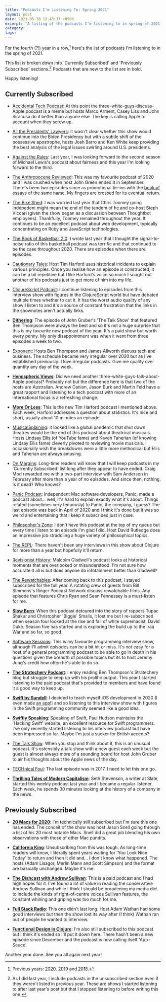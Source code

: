 ```yaml
---
title: "Podcasts I'm Listening To: Spring 2021"
layout: post
date: 2021-05-30 12:43:37 +0900
excerpt: "A listing of the podcasts I’m listening to in spring of 2021."
category: 
tags: 
---
```


For the fourth (?!) year in a row,[^previous] here's the list of podcasts I'm listening to in the spring of 2021.

This list is broken down into 'Currently Subscribed' and 'Previously Subscribed' sections.[^sections] Podcasts that are new to the list are in bold.

Happy listening!

## Currently Subscribed

- [Accidental Tech Podcast](https://atp.fm/): At this point the three-white-guys-discuss-Apple podcast is a meme but hosts Marco Arment, Casey Liss and John Siracusa do it better than anyone else. The key is calling Apple to account when they screw up.

- [All the Presidents' Lawyers](https://www.kcrw.com/news/shows/lrc-presents-all-the-presidents-lawyers): It wasn't clear whether this show would continue into the Biden Presidency but with a subtle shift of the possessive apostrophe, hosts Josh Barro and Ken White keep providing the best analysis of the legal issues swirling around U.S. presidents.

- [Against the Rules](https://atrpodcast.com/): Last year, I was looking forward to the second season of Michael Lewis's podcast about fairness and this year I'm looking forward to the third.

- [The Anthropocene Reviewed](https://www.wnycstudios.org/podcasts/anthropocene-reviewed): This was my favourite podcast of 2020 and I was crushed when host John Green ended it in September. There's been two episodes since as promotional tie-ins with the [book of essays][anthro-book] of the same name. My fingers are crossed for its eventual return.

[anthro-book]: https://www.amazon.com/Anthropocene-Reviewed-John-Green-ebook/dp/B08GJVLGGX/ref=sr_1_1?crid=D811DENU1V5R&dchild=1&keywords=anthropocene+reviewed&qid=1622351490&sprefix=anthrope%2Caps%2C349&sr=8-1 "Buy the 'Anthropocene Reviewed' on Amazon"

- [The Bike Shed](https://bikeshed.fm/): I was worried last year that Chris Toomey going indepedent might mean the end of the tandem of he and co-host Steph Viccari (given the show began as a discussion between Thoughtbot employees). Thankfully, Toomey remained throughout the year. It continues to be an excellent podcast about web development, typically concentrating on Ruby and JavaScript technologies.

- [The Book of Basketball 2.0](https://www.theringer.com/book-of-basketball): I wrote last year that I thought the signal-to-noise ratio of this basketball podcast was terrific and that continued to be the case throughout 2020. There are episodes when there are episodes.

- [Cautionary Tales](http://timharford.com/articles/cautionarytales/): Host Tim Harford uses historical incidents to explain various principles. Once you realise how an episode is constructed, it can be a bit repetitive but I like Harford's voice so much I sought out another of his podcasts just to get more of him into my life.

- [ClojureScript Podcast](https://clojurescriptpodcast.com/): I continue listening to episodes from this interview show with figures in the ClojureScript world but have debated multiple times whether to cut it. It has the worst audio quality of any show I listen to and it's a source of constant frustration that the links in the shownotes aren't actually links.

- [**Dithering**](https://dithering.fm): The episode of John Gruber's 'The Talk Show' that featured Ben Thompson were always the best and so it's not a huge surprise that this is my favourite new podcast of the year. It's a paid show but worth every penny. My only disappointment was when it went from three episodes a week to two.

- [Exponent](https://exponent.fm/): Hosts Ben Thompson and James Allworth discuss tech and business. The schedule became very irregular over 2020 but as I've established previously: I love irregular podcasts. Give me quality over quantity any day of the week.

- [**Hemispheric Views**](https://hemisphericviews.com/): Did we need another three-white-guys-talk-about-Apple podcast? Probably not but the difference here is that two of the hosts are Australian. Andrew Canion, Jason Burk and Martin Feld have a great rapport and listening to a tech podcast with more of an international focus is a refreshing change.

- [**More Or Less**](https://www.bbc.co.uk/programmes/p02nrss1): This is the new Tim Harford podcast I mentioned above. Each week, Harford addresses a question about statistics. It's nice and short, usually about 10 minutes an episode.

- [MusicalSplaining](http://musicalsplaining.libsyn.com): It looked like a global pandemic that shut down theatres would be the end of this podcast about theatrical musicals. Hosts Lindsay Ellis (of YouTube fame) and Kaveh Taherian (of knowing Lindsay Ellis fame) cleverly pivoted to reviewing movie musicals. I occasionally wish the breakdowns were a little more methodical but Ellis and Taherian are always amusing.

- [On Margins](https://craigmod.com/onmargins/): Long-time readers will know that I will keep podcasts in my 'Currently Subscribed' list long after they appear to have ended. Craig Mod rewarded me with a two-part interview with Sam Anderson in February after more than a year of no episodes. And since then, nothing. Is it dead? Who knows?

- [Panic Podcast](https://podcast.panic.com/): Independent Mac software developers, Panic, made a podcast about... well, it's hard to explain exactly what it's about. Things related (sometimes very tenuously) to Panic, the company, I guess? The last episode was back in April of 2020 and I think it's done but it was so weird and entertaining that I keep it subscribed just in case.

- [Philosopher's Zone](https://www.abc.net.au/radionational/programs/philosopherszone/): I don't have this podcast at the top of my queue but every time I listen to an episode I'm glad I did. Host David Rutledge does an impressive job straddling a huge variety of philosophical topics.

- [The REPL](https://www.therepl.net/): There haven't been any interviews in this show about Clojure for more than a year but hopefully it'll return.

- [Revisionist History](https://revisionisthistory.com/): Malcolm Gladwell's podcast looks at historical moments that are overlooked or misunderstood. I'm not sure how accurate it all is but does anyone do infotainment better than Gladwell?

- [The Rewatchables](https://www.theringer.com/the-rewatchables): After coming back to this podcast, I stayed subscribed for the full year. A rotating crew of guests from Bill Simmons's Ringer Podcast Network discuss rewatchable films. Any episode that features Chris Ryan and Sean Fennessey is a must-listen for me.

- [**Slow Burn**](https://slate.com/slow-burn): When this podcast detoured into the story of rappers Tupac Shakur and Christopher 'Biggie' Smalls, it lost me but I re-subscribed when season four looked at the rise and fall of white supremacist, David Duke. Season five has started and is exploring the build up to the Iraq War and so far, so good.

- [Software Sessions](https://www.softwaresessions.com): This is my favourite programming interview show, although I'll admit episodes can be a bit hit or miss. It's not easy for a host of a general programming podcast to be able to go in depth in his questions given the breadth of possible topics but its to host Jeremy Jung's credit how often he's able to do so.

- [**The Stratechery Podcast**](https://stratechery.com): I enjoy reading Ben Thompson's Stratechery blog but struggle to keep up with his prolific output. This year I started listening to the paid podcast that's provided to members and have found it a good way to keep up.

- [**Swift by Sundell**](https://www.swiftbysundell.com): I decided to teach myself iOS development in 2020 (I even made [an app](https://apps.inqk.net/flext/)!) and so listening to this interview show with figures in the Swift programming community seemed like a good idea.

- [**Swiftly Speaking**](https://www.hackingwithswift.com/interviews): Speaking of Swift, Paul Hudson maintains the 'Hacking Swift' website, an excellent resource for Swift programmers. I've only recently started listening to his interview podcast but have been impressed so far. Maybe I'm just a sucker for British accents?

- [The Talk Show](https://daringfireball.net/thetalkshow/): When you stop and think about it, this is an unusual podcast. It's ostensibly a talk show with a new guest each week but the guest is almost always more of a sounding board for host John Gruber to air his thoughts about the Apple news of the day.

- [TECHnical Foul](https://technicalfoul.fm/): The last episode was in 2017. I need to let this one go.

- [**Thrilling Tales of Modern Capitalism**](https://slate.com/podcasts/thrilling-tales-of-modern-capitalism): Seth Stevenson, a writer at Slate, started this weekly podcast last year and I became a regular listener. Each week, he spends 30 minutes looking at the history of a company in the news.

## Previously Subscribed

- [**20 Macs for 2020**](https://www.relay.fm/20macs): I'm technically still subscribed but I'm sure this one has ended. The conceit of the show was host Jason Snell going through a list of his 20 most notable Macs. Snell did a great job blending his own observations with those of other Mac pundits.

- [**California King**](https://www.californiaking.org): Unsubscribing from this was tough. As long-time readers will know, I literally spent years waiting for 'You Look Nice Today' to return and then it did and... I don't know what happened. The hosts (Adam Lisagor, Merlin Mann and Scott Simpson) and the format are basically unchanged. Maybe it's me.

- [**The Dishcast with Andrew Sullivan**](https://andrewsullivan.substack.com/podcast): This is a paid podcast and I had high hopes for it. I've found a lot of value in reading the conservative Andrew Sullivan and while I think I should be broadening my media diet to include the kinds of right-of-centre voices Sullivan features, the constant whining and griping was too much for me.

- [**Full Stack Radio**](https://www.fullstackradio.com): This one didn't last long. Host Adam Wathan had some good interviews but then the show lost its way after (I think) Wathan ran out of people he wanted to interview.

- [**Functional Design in Clojure**](https://clojuredesign.club/): I'm also still subscribed to this podcast but I think it's ended so I'll put it down here. There hasn't been a new episode since December and the podcast is now calling itself 'App-Sauce'.

Another year done. See you all again next year!

[^previous]: Previous years: [2020][], [2019][] and [2018][].

[2020]: https://articles.inqk.net/2020/05/31/podcasts-spring-2020.html "Read 'Podcasts I'm Listening To: Spring 2020'"

[2019]: https://articles.inqk.net/2019/05/03/podcasts-spring-2019.html "Read 'Podcasts I'm Listening To: Spring 2019'"

[2018]: https://articles.inqk.net/2018/05/24/podcasts-spring-2018.html "Read 'Podcasts I'm Listening To: Spring 2018'"

[^sections]: As I did last year, I include podcasts in the unsubscribed section even if they weren't listed in previous year. These are shows I started listening to after last year's post but that I stopped listening to before writing this one.
